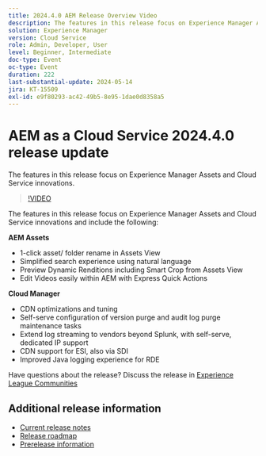 ```yaml
---
title: 2024.4.0 AEM Release Overview Video
description: The features in this release focus on Experience Manager Assets and Cloud Service innovations and include the following:AEM Assets:1-click asset/ folder rename in Assets ViewSimplified search experience using natural languagePreview Dynamic Renditions including Smart Crop from Assets View Edit Videos easily within AEM with Express Quick ActionsCloud Manager:CDN optimizations and tuningSelf-serve configuration of version purge and audit log purge maintenance tasksExtend log streaming to vendors beyond Splunk, with self-serve, dedicated IP supportCDN support for ESI, also via SDIImproved Java logging experience for RDE
solution: Experience Manager
version: Cloud Service
role: Admin, Developer, User
level: Beginner, Intermediate
doc-type: Event
oc-type: Event
duration: 222
last-substantial-update: 2024-05-14
jira: KT-15509
exl-id: e9f80293-ac42-49b5-8e95-1dae0d8358a5
---
```

# AEM as a Cloud Service 2024.4.0 release update 

The features in this release focus on Experience Manager Assets and Cloud Service innovations.

>[!VIDEO](https://video.tv.adobe.com/v/3429111/?learn=on)

The features in this release focus on Experience Manager Assets and Cloud Service innovations and include the following:

**AEM Assets**
* 1-click asset/ folder rename in Assets View
* Simplified search experience using natural language
* Preview Dynamic Renditions including Smart Crop from Assets View
* Edit Videos easily within AEM with Express Quick Actions

**Cloud Manager**
* CDN optimizations and tuning
* Self-serve configuration of version purge and audit log purge maintenance tasks
* Extend log streaming to vendors beyond Splunk, with self-serve, dedicated IP support
* CDN support for ESI, also via SDI
* Improved Java logging experience for RDE

Have questions about the release?  Discuss the release in [Experience League Communities](https://adobe.ly/44Ofo8H)

## Additional release information

* [Current release notes](https://experienceleague.adobe.com/docs/experience-manager-cloud-service/content/release-notes/home.html)
* [Release roadmap](https://experienceleague.adobe.com/docs/experience-manager-release-information/aem-release-updates/update-releases-roadmap.html)
* [Prerelease information](https://experienceleague.adobe.com/docs/experience-manager-cloud-service/content/release-notes/prerelease.html)
